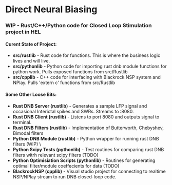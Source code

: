 # Direct Neural Biasing
 
### WIP - Rust/C++/Python code for Closed Loop Stimulation project in HEL

#### Curent State of Project:

- **src/rustlib** - Rust code for functions. This is where the business logic lives and will live.
- **src/pythonlib** - Python code for importing rust dnb module functions for python work. Pulls exposed functions from src/Rustlib 
- **src/cpplib** - C++ code for interfacing with Blackrock NSP system and NPlay. Pulls 'extern c' functions from src/Rustlib 

#### Some Other Loose Bits:

- **Rust DNB Server (rustlib)** - Generates a sample LFP signal and occasional Interictal spikes and SWRs. Streams to :8080.
- **Rust DNB Client (rustlib)** - Listens to port 8080 and outputs signal to terminal.
- **Rust DNB Filters (rustlib)** - Implementation of Butterworth, Chebyshev, Bimodal filters
- **Python DNB Module (rustlib)** - Python wrapper for running rust DNB filters (WIP) \
- **Python Scipy Tests (pythonlib)** - Test routines for comparing rust DNB filters witrh relevant scipy filters (TODO)
- **Python Optimisiation Scripts (pythonlib)** - Routines for generating optimal filter/module coeffecients for data (TODO)
- **BlackrockNSP (cpplib)** - Visual studio project for connecting to realtime NSP/NPlay stream to run DNB closed-loop code.
